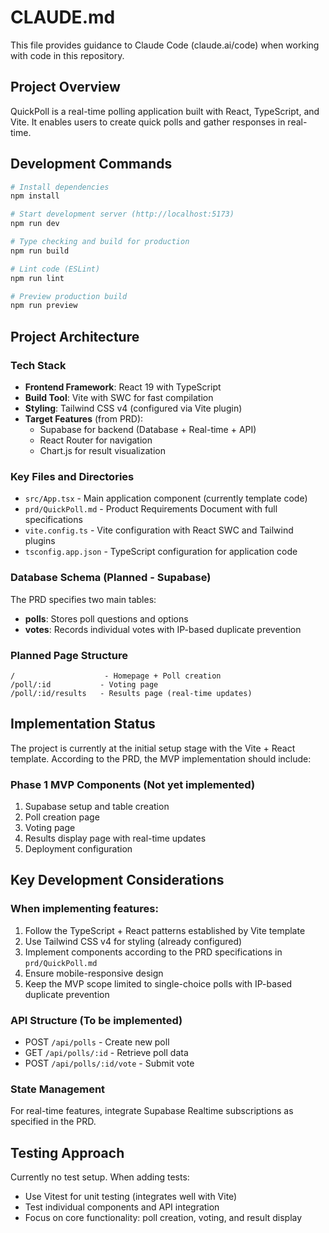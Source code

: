 # CLAUDE.md

This file provides guidance to Claude Code (claude.ai/code) when working with code in this repository.

## Project Overview

QuickPoll is a real-time polling application built with React, TypeScript, and Vite. It enables users to create quick polls and gather responses in real-time.

## Development Commands

```bash
# Install dependencies
npm install

# Start development server (http://localhost:5173)
npm run dev

# Type checking and build for production
npm run build

# Lint code (ESLint)
npm run lint

# Preview production build
npm run preview
```

## Project Architecture

### Tech Stack
- **Frontend Framework**: React 19 with TypeScript
- **Build Tool**: Vite with SWC for fast compilation
- **Styling**: Tailwind CSS v4 (configured via Vite plugin)
- **Target Features** (from PRD):
  - Supabase for backend (Database + Real-time + API)
  - React Router for navigation
  - Chart.js for result visualization

### Key Files and Directories
- `src/App.tsx` - Main application component (currently template code)
- `prd/QuickPoll.md` - Product Requirements Document with full specifications
- `vite.config.ts` - Vite configuration with React SWC and Tailwind plugins
- `tsconfig.app.json` - TypeScript configuration for application code

### Database Schema (Planned - Supabase)

The PRD specifies two main tables:
- **polls**: Stores poll questions and options
- **votes**: Records individual votes with IP-based duplicate prevention

### Planned Page Structure
```
/                    - Homepage + Poll creation
/poll/:id           - Voting page
/poll/:id/results   - Results page (real-time updates)
```

## Implementation Status

The project is currently at the initial setup stage with the Vite + React template. According to the PRD, the MVP implementation should include:

### Phase 1 MVP Components (Not yet implemented)
1. Supabase setup and table creation
2. Poll creation page
3. Voting page
4. Results display page with real-time updates
5. Deployment configuration

## Key Development Considerations

### When implementing features:
1. Follow the TypeScript + React patterns established by Vite template
2. Use Tailwind CSS v4 for styling (already configured)
3. Implement components according to the PRD specifications in `prd/QuickPoll.md`
4. Ensure mobile-responsive design
5. Keep the MVP scope limited to single-choice polls with IP-based duplicate prevention

### API Structure (To be implemented)
- POST `/api/polls` - Create new poll
- GET `/api/polls/:id` - Retrieve poll data
- POST `/api/polls/:id/vote` - Submit vote

### State Management
For real-time features, integrate Supabase Realtime subscriptions as specified in the PRD.

## Testing Approach

Currently no test setup. When adding tests:
- Use Vitest for unit testing (integrates well with Vite)
- Test individual components and API integration
- Focus on core functionality: poll creation, voting, and result display